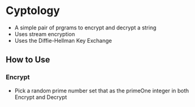 # Cyptology
* A simple pair of prgrams to encrypt and decrypt a string
* Uses stream encryption
* Uses the Diffie-Hellman Key Exchange
## How to Use
### Encrypt
* Pick a random prime number set that as the primeOne integer in both Encrypt and Decrypt
